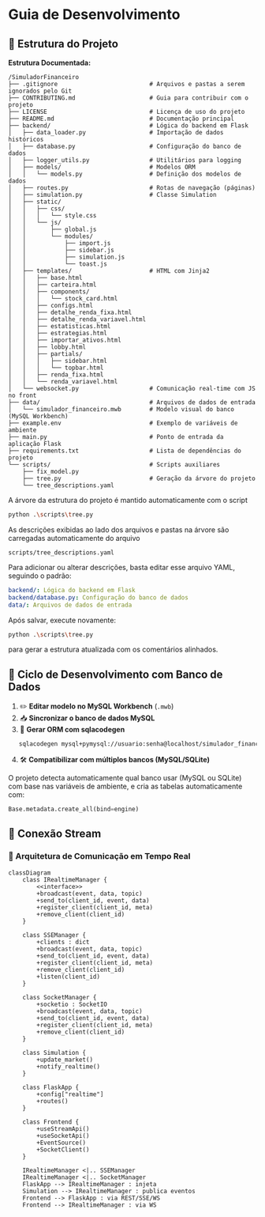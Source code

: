 # Guia de Desenvolvimento

## 📁 Estrutura do Projeto  

**Estrutura Documentada:**

```plaintext
/SimuladorFinanceiro
├── .gitignore                          # Arquivos e pastas a serem ignorados pelo Git
├── CONTRIBUTING.md                     # Guia para contribuir com o projeto
├── LICENSE                             # Licença de uso do projeto
├── README.md                           # Documentação principal
├── backend/                            # Lógica do backend em Flask
│   ├── data_loader.py                  # Importação de dados históricos
│   ├── database.py                     # Configuração do banco de dados
│   ├── logger_utils.py                 # Utilitários para logging
│   ├── models/                         # Modelos ORM
│   │   └── models.py                   # Definição dos modelos de dados
│   ├── routes.py                       # Rotas de navegação (páginas)
│   ├── simulation.py                   # Classe Simulation
│   ├── static/
│   │   ├── css/
│   │   │   └── style.css
│   │   └── js/
│   │       ├── global.js
│   │       └── modules/
│   │           ├── import.js
│   │           ├── sidebar.js
│   │           ├── simulation.js
│   │           └── toast.js
│   ├── templates/                      # HTML com Jinja2
│   │   ├── base.html
│   │   ├── carteira.html
│   │   ├── components/
│   │   │   └── stock_card.html
│   │   ├── configs.html
│   │   ├── detalhe_renda_fixa.html
│   │   ├── detalhe_renda_variavel.html
│   │   ├── estatisticas.html
│   │   ├── estrategias.html
│   │   ├── importar_ativos.html
│   │   ├── lobby.html
│   │   ├── partials/
│   │   │   ├── sidebar.html
│   │   │   └── topbar.html
│   │   ├── renda_fixa.html
│   │   └── renda_variavel.html
│   └── websocket.py                    # Comunicação real-time com JS no front
├── data/                               # Arquivos de dados de entrada
│   └── simulador_financeiro.mwb        # Modelo visual do banco (MySQL Workbench)
├── example.env                         # Exemplo de variáveis de ambiente
├── main.py                             # Ponto de entrada da aplicação Flask
├── requirements.txt                    # Lista de dependências do projeto
└── scripts/                            # Scripts auxiliares
    ├── fix_model.py
    ├── tree.py                         # Geração da árvore do projeto
    └── tree_descriptions.yaml
```

A árvore da estrutura do projeto é mantido automaticamente com o script

```bash
python .\scripts\tree.py
```

As descrições exibidas ao lado dos arquivos e pastas na árvore são carregadas automaticamente do arquivo

```
scripts/tree_descriptions.yaml
```

Para adicionar ou alterar descrições, basta editar esse arquivo YAML, seguindo o padrão:

```yaml
backend/: Lógica do backend em Flask
backend/database.py: Configuração do banco de dados
data/: Arquivos de dados de entrada
```

Após salvar, execute novamente:

```bash
python .\scripts\tree.py
```

para gerar a estrutura atualizada com os comentários alinhados.

## 🔁 Ciclo de Desenvolvimento com Banco de Dados

1. ✏️ **Editar modelo no MySQL Workbench** (`.mwb`)
2. 📥 **Sincronizar o banco de dados MySQL**
3. 🧬 **Gerar ORM com sqlacodegen**  

```bash
   sqlacodegen mysql+pymysql://usuario:senha@localhost/simulador_financeiro > backend/models/models.py
```
4. 🛠️ **Compatibilizar com múltiplos bancos (MySQL/SQLite)**

O projeto detecta automaticamente qual banco usar (MySQL ou SQLite) com base nas variáveis de ambiente, e cria as tabelas automaticamente com:
```python
Base.metadata.create_all(bind=engine)
```

## 📡 Conexão Stream

### 🔄 Arquitetura de Comunicação em Tempo Real

```mermaid
classDiagram
    class IRealtimeManager {
        <<interface>>
        +broadcast(event, data, topic)
        +send_to(client_id, event, data)
        +register_client(client_id, meta)
        +remove_client(client_id)
    }

    class SSEManager {
        +clients : dict
        +broadcast(event, data, topic)
        +send_to(client_id, event, data)
        +register_client(client_id, meta)
        +remove_client(client_id)
        +listen(client_id)
    }

    class SocketManager {
        +socketio : SocketIO
        +broadcast(event, data, topic)
        +send_to(client_id, event, data)
        +register_client(client_id, meta)
        +remove_client(client_id)
    }

    class Simulation {
        +update_market()
        +notify_realtime()
    }

    class FlaskApp {
        +config["realtime"]
        +routes()
    }

    class Frontend {
        +useStreamApi()
        +useSocketApi()
        +EventSource()
        +SocketClient()
    }

    IRealtimeManager <|.. SSEManager
    IRealtimeManager <|.. SocketManager
    FlaskApp --> IRealtimeManager : injeta
    Simulation --> IRealtimeManager : publica eventos
    Frontend --> FlaskApp : via REST/SSE/WS
    Frontend --> IRealtimeManager : via WS
```